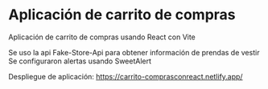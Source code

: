 # Aplicación de carrito de compras

Aplicación de carrito de compras usando React con Vite

Se uso la api Fake-Store-Api para obtener información de prendas de vestir
Se configuraron alertas usando SweetAlert

Despliegue de aplicación: https://carrito-comprasconreact.netlify.app/
